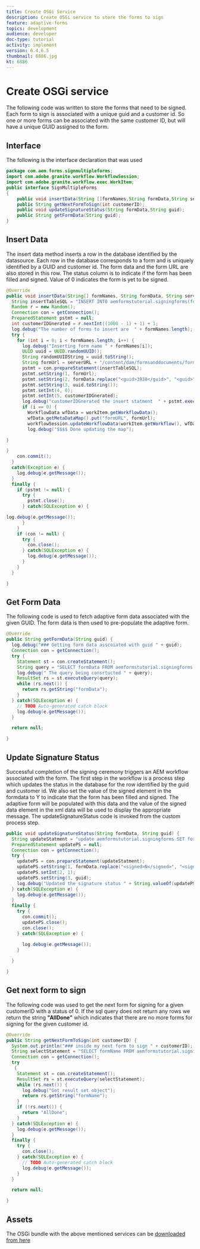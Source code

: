 ```yaml
---
title: Create OSGi Service
description: Create OSGi service to store the forms to sign
feature: adaptive-forms
topics: development
audience: developer
doc-type: tutorial
activity: implement
version: 6.4,6.5
thumbnail: 6886.jpg
kt: 6886
---
```


# Create OSGi service

The following code was written to store the forms that need to be signed. Each form to sign is associated with a unique guid and a customer id. So one or more forms can be associated with the same customer ID, but will have a unique GUID assigned to the form.

## Interface

The following is the interface declaration that was used

```java
package com.aem.forms.signmultipleforms;
import com.adobe.granite.workflow.WorkflowSession;
import com.adobe.granite.workflow.exec.WorkItem;
public interface SignMultipleForms
{
    public void insertData(String []formNames,String formData,String serverURL,WorkItem workItem, WorkflowSession workflowSession);
    public String getNextFormToSign(int customerID);
    public void updateSignatureStatus(String formData,String guid);
    public String getFormData(String guid);
}

```



## Insert Data

The insert data method inserts a row in the database identified by the datasource. Each row in the database corresponds to a form and is uniquely identified by a GUID and customer id. The form data and the form URL are also stored in this row. The status column is to indicate if the form has been filled and signed. Value of 0 indicates the form is yet to be signed.

```java
@Override
public void insertData(String[] formNames, String formData, String serverURL, WorkItem workItem, WorkflowSession workflowSession) {
  String insertTableSQL = "INSERT INTO aemformstutorial.signingforms(formName,formData,guid,status,customerID) VALUES(?,?,?,?,?)";
  Random r = new Random();
  Connection con = getConnection();
  PreparedStatement pstmt = null;
  int customerIDGnerated = r.nextInt((1000 - 1) + 1) + 1;
  log.debug("The number of forms to insert are  " + formNames.length);
  try {
    for (int i = 0; i < formNames.length; i++) {
      log.debug("Inserting form name " + formNames[i]);
      UUID uuid = UUID.randomUUID();
      String randomUUIDString = uuid.toString();
      String formUrl = serverURL + "/content/dam/formsanddocuments/formsandsigndemo/" + formNames[i] + "/jcr:content?wcmmode=disabled&guid=" + randomUUIDString + "&customerID=" + customerIDGnerated;
      pstmt = con.prepareStatement(insertTableSQL);
      pstmt.setString(1, formUrl);
      pstmt.setString(2, formData.replace("<guid>3938</guid>", "<guid>" + uuid + "</guid>"));
      pstmt.setString(3, uuid.toString());
      pstmt.setInt(4, 0);
      pstmt.setInt(5, customerIDGnerated);
      log.debug("customerIDGnerated the insert statment  " + pstmt.execute());
      if (i == 0) {
        WorkflowData wfData = workItem.getWorkflowData();
        wfData.getMetaDataMap().put("formURL", formUrl);
        workflowSession.updateWorkflowData(workItem.getWorkflow(), wfData);
        log.debug("$$$$ Done updating the map");

}

}
    con.commit();
  }
  catch(Exception e) {
    log.debug(e.getMessage());
  }
  finally {
    if (pstmt != null) {
      try {
        pstmt.close();
      } catch(SQLException e) {

log.debug(e.getMessage());
      }
    }
    if (con != null) {
      try {
        con.close();
      } catch(SQLException e) {
        log.debug(e.getMessage());
      }
    }
  }

}

```


## Get Form Data

The following code is used to fetch adaptive form data associated with the given GUID. The form data is then used to pre-populate the adaptive form.

```java
@Override
public String getFormData(String guid) {
  log.debug("### Getting form data asscoiated with guid " + guid);
  Connection con = getConnection();
  try {
    Statement st = con.createStatement();
    String query = "SELECT formData FROM aemformstutorial.signingforms where guid = '" + guid + "'" + "";
    log.debug(" The query being consrtucted " + query);
    ResultSet rs = st.executeQuery(query);
    while (rs.next()) {
      return rs.getString("formData");
    }
  } catch(SQLException e) {
    // TODO Auto-generated catch block
    log.debug(e.getMessage());
  }

  return null;

}
```

## Update Signature Status

Successful completion of the signing ceremony triggers an AEM workflow associated with the form. The first step in the workflow is a process step which updates the  status in the database for the row identified by the guid and customer id. We also set the value of the signed element in the formdata to Y to indicate that the form has been filled and signed. The adaptive form will be populated with this data and the value of the signed data element in the xml data will be used to display the appropriate message. The updateSignatureStatus code is invoked from the custom process step.


```java
public void updateSignatureStatus(String formData, String guid) {
  String updateStatment = "update aemformstutorial.signingforms SET formData = ?, status = ? where guid = ?";
  PreparedStatement updatePS = null;
  Connection con = getConnection();
  try {
    updatePS = con.prepareStatement(updateStatment);
    updatePS.setString(1, formData.replace("<signed>N</signed>", "<signed>Y</signed>"));
    updatePS.setInt(2, 1);
    updatePS.setString(3, guid);
    log.debug("Updated the signature status " + String.valueOf(updatePS.execute()));
  } catch(SQLException e) {
    log.debug(e.getMessage());
  }
  finally {
    try {
      con.commit();
      updatePS.close();
      con.close();
    } catch(SQLException e) {
      
      log.debug(e.getMessage());
    }

  }

}
```

## Get next form to sign

The following code was used to get the next form for signing for a given customerID with a status of 0. If the sql query does not return any rows we return the string **"AllDone"** which indicates that there are no more forms for signing for the given customer id.

```java
@Override
public String getNextFormToSign(int customerID) {
  System.out.println("### inside my next form to sign " + customerID);
  String selectStatement = "SELECT formName FROM aemformstutorial.signingforms where status = 0 and customerID=" + customerID;
  Connection con = getConnection();
  try
   {
    Statement st = con.createStatement();
    ResultSet rs = st.executeQuery(selectStatement);
    while (rs.next()) {
      log.debug("Got result set object");
      return rs.getString("formName");
    }
    if (!rs.next()) {
      return "AllDone";
    }
  } catch(SQLException e) {
    log.debug(e.getMessage());
  }
  finally {
    try {
      con.close();
    } catch(SQLException e) {
      // TODO Auto-generated catch block
      log.debug(e.getMessage());
    }
  }

  return null;

}
```



## Assets

The OSGi bundle with the above mentioned services can be [downloaded from here](assets/sign-multiple-forms.jar)